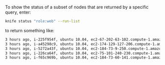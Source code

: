 To show the status of a subset of nodes that are returned by a specific
query, enter:

``` bash
knife status "role:web" --run-list
```

to return something like:

``` bash
3 hours ago, i-225f954f, ubuntu 10.04, ec2-67-202-63-102.compute-1.amazonaws.com, 67.202.63.102, role[web].
3 hours ago, i-a45298c9, ubuntu 10.04, ec2-174-129-127-206.compute-1.amazonaws.com, 174.129.127.206, role[web].
3 hours ago, i-5272a43f, ubuntu 10.04, ec2-184-73-9-250.compute-1.amazonaws.com, 184.73.9.250, role[web].
3 hours ago, i-226ca64f, ubuntu 10.04, ec2-75-101-240-230.compute-1.amazonaws.com, 75.101.240.230, role[web].
3 hours ago, i-f65c969b, ubuntu 10.04, ec2-184-73-60-141.compute-1.amazonaws.com, 184.73.60.141, role[web].
```